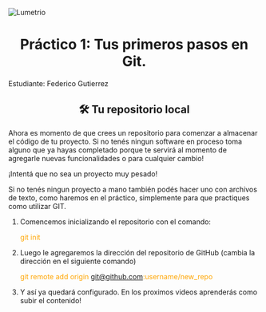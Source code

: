 ![Lumetrio](./images/readme/Portada.png)
<h1 align="center">Práctico 1: Tus primeros pasos en Git.</a></h1>

Estudiante: Federico Gutierrez

<h2 align="center">🛠️ Tu repositorio local</h2>
Ahora es momento de que crees un repositorio para comenzar a almacenar el código de tu proyecto. Si no tenés ningun software en proceso toma alguno que ya hayas completado porque te servirá al momento de agregarle nuevas funcionalidades o para cualquier cambio!

¡Intentá que no sea un proyecto muy pesado!

Si no tenés ningun proyecto a mano también podés hacer uno con archivos de texto, como haremos en el práctico, simplemente para que practiques como utilizar GIT.

1. Comencemos inicializando el repositorio con el comando: <p style="color:orange"> git init </p>

2. Luego le agregaremos la dirección del repositorio de GitHub (cambia la dirección en el siguiente comando)<p style="color:orange"> git remote add origin git@github.com:username/new_repo </p>

3. Y así ya quedará configurado. En los proximos videos aprenderás como subir el contenido!

